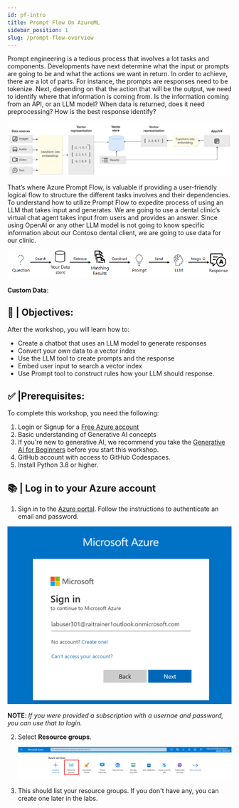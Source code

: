 ```yaml
---
id: pf-intro
title: Prompt Flow On AzureML
sidebar_position: 1
slug: /prompt-flow-overview
---
```


Prompt engineering is a tedious process that involves a lot tasks and components.  Developments have next determine what the input or prompts are going to be and what the actions we want in return.  In order to achieve, there are a lot of parts.  For instance, the prompts are responses need to be tokenize.  Next, depending on that the action that will be the output, we need to identify where that information is coming from.  Is the information coming from an API, or an LLM model?  When data is returned, does it need preprocessing?  How is the best response identify?

![Prompt Flow Vector Token Embed](/img/tutorial/vector-token-embed.png)

That’s where Azure Prompt Flow, is valuable if providing a user-friendly logical flow to structure the different tasks involves and their dependencies.  To understand how to utilize Prompt Flow to expedite process of using an LLM that takes input and generates.  We are going to use a dental clinic’s virtual chat agent takes input from users and provides an answer.  Since using OpenAI or any other LLM model is not going to know specific information about our Contoso dental client, we are going to use data for our clinic.

![RAG Pattern](/img/rag-pattern.png)

**Custom Data**:

## 🎯 | Objectives:
After the workshop, you will learn how to:

-	Create a chatbot that uses an LLM model to generate responses
-	Convert your own data to a vector index
-	Use the LLM tool to create prompts and the response
-	Embed user input to search a vector index
-	Use Prompt tool to construct rules how your LLM should response.


## ✅ |Prerequisites:
To complete this workshop, you need the following:
1. Login or Signup for a [Free Azure account](https://azure.microsoft.com/free/)
2. Basic understanding of Generative AI concepts
3. If you're new to generative AI, we recommend you take the [Generative AI for Beginners](https://github.com/microsoft/generative-ai-for-beginners?WT.mc_id=academic-105485-koreyst) before you start this workshop.
3. GitHub account with access to GitHub Codespaces.
4. Install Python 3.8 or higher.


## 📚 | Log in to your Azure account
1. Sign in to the [Azure portal](https://portal.azure.com/).  Follow the instructions to authenticate an email and password.  

![Azure Portal](/img/tutorial/azure-login.png)

**NOTE**: *If you were provided a subscription with a usernae and password, you can use that to login.*

2. Select **Resource groups**.

    ![Resource Groups](/img/tutorial/azure-resource-group.png)
    
3. This should list your resource groups.  If you don't have any, you can create one later in the labs.







 

